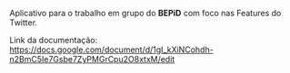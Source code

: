 Aplicativo para o trabalho em grupo do **BEPiD** com foco nas Features do Twitter.

Link da documentação:
https://docs.google.com/document/d/1gI_kXiNCohdh-n2BmC5Ie7Gsbe7ZyPMGrCpu2O8xtxM/edit